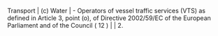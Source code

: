 Transport | (c) Water                        | - Operators of vessel traffic services (VTS) as defined in Article 3, point (o), of Directive 2002/59/EC of the European Parliament and of the Council ( 12 )                                                                                                                                                                                                                                                                         |
| 2. 